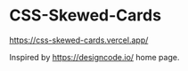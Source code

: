 # CSS-Skewed-Cards

https://css-skewed-cards.vercel.app/

Inspired by https://designcode.io/ home page.
